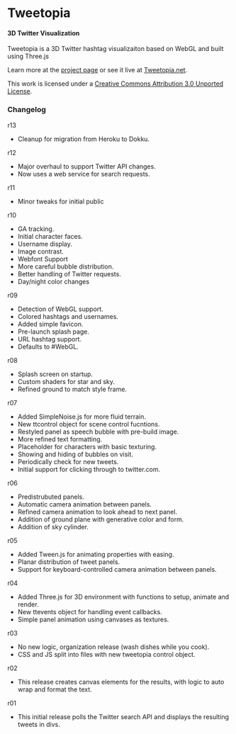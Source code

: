 Tweetopia
=========

#### 3D Twitter Visualization ####

Tweetopia is a 3D Twitter hashtag visualizaiton based on WebGL and built using Three.js

Learn more at the [project page](http://scott.j38.net/interactive/tweetopia/) or see it live at [Tweetopia.net](http://www.tweetopia.net/).

This work is licensed under a [Creative Commons Attribution 3.0 Unported License](http://creativecommons.org/licenses/by/3.0/).

### Changelog ###

r13

-   Cleanup for migration from Heroku to Dokku.

r12

-	Major overhaul to support Twitter API changes.
-	Now uses a web service for search requests.

r11

-	Minor tweaks for initial public

r10

-	GA tracking.
-	Initial character faces.
-	Username display.
-	Image contrast.
-	Webfont Support
-	More careful bubble distribution.
-	Better handling of Twitter requests.
-	Day/night color changes

r09

-	Detection of WebGL support.
-	Colored hashtags and usernames.
-	Added simple favicon.
-	Pre-launch splash page.
-	URL hashtag support.
-	Defaults to #WebGL.

r08

-	Splash screen on startup.
-	Custom shaders for star and sky.
-	Refined ground to match style frame.

r07

-	Added SimpleNoise.js for more fluid terrain.
-	New ttcontrol object for scene control fucntions.
-	Restyled panel as speech bubble with pre-build image.
-	More refined text formatting.
-	Placeholder for characters with basic texturing.
-	Showing and hiding of bubbles on visit.
-	Periodically check for new tweets.
-	Initial support for clicking through to twitter.com.

r06

-	Predistrubuted panels.
-	Automatic camera animation between panels.
-	Refined camera animation to look ahead to next panel.
-	Addition of ground plane with generative color and form.
-	Addition of sky cylinder.

r05

-	Added Tween.js for animating properties with easing.
-	Planar distribution of tweet panels.
-	Support for keyboard-controlled camera animation between panels.

r04

-	Added Three.js for 3D environment with functions to setup, animate and render.
- 	New ttevents object for handling event callbacks.
-	Simple panel animation using canvases as textures.

r03

-	No new logic, organization release (wash dishes while you cook).
-	CSS and JS split into files with new tweetopia control object.

r02

-	This release creates canvas elements for the results, with logic to auto wrap and format the text.

r01

-	This initial release polls the Twitter search API and displays the resulting tweets in divs.
